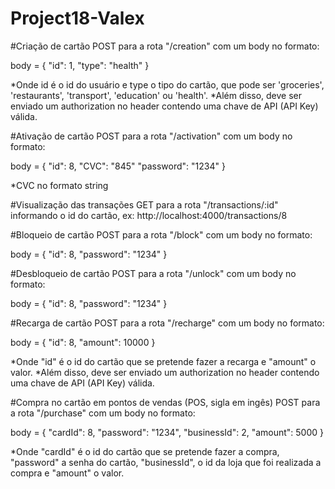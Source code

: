 # Project18-Valex

#Criação de cartão
POST para a rota "/creation" com um body no formato:

body = {
  "id": 1,
  "type": "health"
}

*Onde id é o id do usuário e type o tipo do cartão, que pode ser 'groceries', 'restaurants', 'transport', 'education' ou 'health'.
*Além disso, deve ser enviado um authorization no header contendo uma chave de API (API Key) válida.

#Ativação de cartão
POST para a rota "/activation" com um body no formato:

body = {
  "id": 8,
  "CVC": "845"
  "password": "1234"
}

*CVC no formato string

#Visualização das transações
GET para a rota "/transactions/:id" informando o id do cartão, ex:
http://localhost:4000/transactions/8

#Bloqueio de cartão
POST para a rota "/block" com um body no formato:

body = {
  "id": 8,
  "password": "1234"
}

#Desbloqueio de cartão
POST para a rota "/unlock" com um body no formato:

body = {
  "id": 8,
  "password": "1234"
}

#Recarga de cartão
POST para a rota "/recharge" com um body no formato:

body = {
  "id": 8,
  "amount": 10000
}

*Onde "id" é o id do cartão que se pretende fazer a recarga e "amount" o valor.
*Além disso, deve ser enviado um authorization no header contendo uma chave de API (API Key) válida.

#Compra no cartão em pontos de vendas (POS, sigla em ingês)
POST para a rota "/purchase" com um body no formato:

body = {
  "cardId": 8,
  "password": "1234",
  "businessId": 2,
  "amount": 5000
}

*Onde "cardId" é o id do cartão que se pretende fazer a compra, "password" a senha do cartão, "businessId", o id da loja que foi realizada a compra e "amount" o valor.

